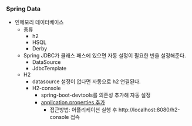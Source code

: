 ### Spring Data

- 인메모리 데이터베이스
    - 종류
        - h2
        - HSQL
        - Derby
    - Spring JDBC가 클래스 패스에 있으면 자동 설정이 필요한 빈을 설정해준다.
        - DataSource
        - JdbcTemplate
    - H2
        - datasource 설정이 없다면 자동으로 h2 연결된다.
        - H2-console
            - spring-boot-devtools를 의존성 추가해 자동 설정
            - [application.properties 추가](./h2-spring-boot-starter/src/main/resources/application.properties)
                - 접근방법: 어플리케이션 실행 후 http://localhost:8080/h2-console 접속